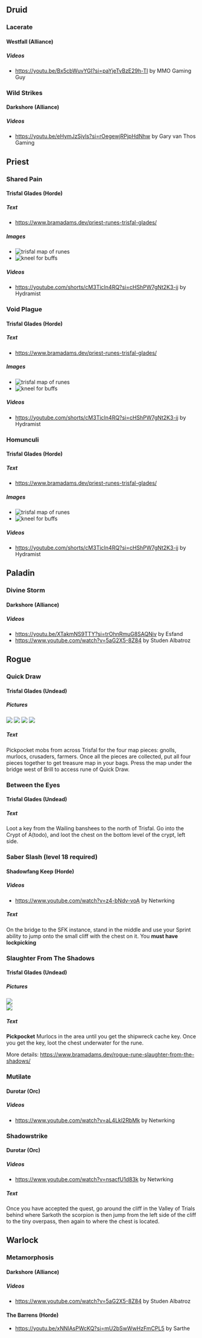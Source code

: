 
## Druid

### Lacerate

#### Westfall (Alliance)

##### Videos

- https://youtu.be/Bx5cbWuvYGI?si=paYjeTvBzE29h-TI by MMO Gaming Guy

### Wild Strikes

#### Darkshore (Alliance)

##### Videos

- https://youtu.be/eHymJzSjyls?si=rOegewjRPjpHdNhw by Gary van Thos Gaming

## Priest

### Shared Pain

#### Trisfal Glades (Horde)

##### Text 

- https://www.bramadams.dev/priest-runes-trisfal-glades/

##### Images

- ![trisfal map of runes](https://www.bramadams.dev/content/images/2023/12/WorldMap-Tirisfal-copy.jpg)
- ![kneel for buffs](https://www.bramadams.dev/content/images/size/w1600/2023/12/Screenshot-2023-12-05-at-2.29.55-PM-1.jpg)

##### Videos

- https://youtube.com/shorts/cM3TicIn4RQ?si=cHShPW7gNt2K3-jj by Hydramist

### Void Plague

#### Trisfal Glades (Horde)

##### Text 

- https://www.bramadams.dev/priest-runes-trisfal-glades/

##### Images

- ![trisfal map of runes](https://www.bramadams.dev/content/images/2023/12/WorldMap-Tirisfal-copy.jpg)
- ![kneel for buffs](https://www.bramadams.dev/content/images/size/w1600/2023/12/Screenshot-2023-12-05-at-2.29.55-PM-1.jpg)

##### Videos

- https://youtube.com/shorts/cM3TicIn4RQ?si=cHShPW7gNt2K3-jj by Hydramist

### Homunculi

#### Trisfal Glades (Horde)

##### Text 

- https://www.bramadams.dev/priest-runes-trisfal-glades/

##### Images

- ![trisfal map of runes](https://www.bramadams.dev/content/images/2023/12/WorldMap-Tirisfal-copy.jpg)
- ![kneel for buffs](https://www.bramadams.dev/content/images/size/w1600/2023/12/Screenshot-2023-12-05-at-2.29.55-PM-1.jpg)

##### Videos

- https://youtube.com/shorts/cM3TicIn4RQ?si=cHShPW7gNt2K3-jj by Hydramist

## Paladin

### Divine Storm

#### Darkshore (Alliance)

##### Videos

- https://youtu.be/XTakmNS9TTY?si=trOhnRmuG8SAQNiv by Esfand
- https://www.youtube.com/watch?v=5aG2X5-8Z84 by Studen Albatroz

## Rogue

### Quick Draw

#### Trisfal Glades (Undead)

##### Pictures

![](https://www.bramadams.dev/content/images/2023/12/Drawing-2023-12-02-02.53.24.excalidraw.png)
![](https://www.bramadams.dev/content/images/size/w1600/2023/12/Screenshot-2023-12-01-at-10.40.26-PM.jpg)
![](https://www.bramadams.dev/content/images/size/w1600/2023/12/Screenshot-2023-12-01-at-10.42.33-PM.jpg)
![](https://www.bramadams.dev/content/images/size/w1600/2023/12/Screenshot-2023-12-01-at-10.51.54-PM.jpg)

##### Text

Pickpocket mobs from across Trisfal for the four map pieces: gnolls, murlocs, crusaders, farmers. Once all the pieces are collected, put all four pieces together to get treasure map in your bags. Press the map under the bridge west of Brill to access rune of Quick Draw.

### Between the Eyes

#### Trisfal Glades (Undead)

##### Text

Loot a key from the Wailing banshees to the north of Trisfal. Go into the Crypt of A(todo), and loot the chest on the bottom level of the crypt, left side.

### Saber Slash (level 18 required)

#### Shadowfang Keep (Horde)

##### Videos

- https://www.youtube.com/watch?v=z4-bNdv-voA by Netwrking

##### Text

On the bridge to the SFK instance, stand in the middle and use your Sprint ability to jump onto the small cliff with the chest on it. You **must have lockpicking**

### Slaughter From The Shadows

#### Trisfal Glades (Undead)

##### Pictures

![](<https://www.bramadams.dev/content/images/2023/12/Drawing-2023-12-02-01.00.15.excalidraw.png>)  
![](<https://www.bramadams.dev/content/images/size/w1600/2023/12/Screenshot-2023-12-01-at-8.30.52-PM.jpg>)

##### Text

**Pickpocket** Murlocs in the area until you get the shipwreck cache key. Once you get the key, loot the chest underwater for the rune.

More details: https://www.bramadams.dev/rogue-rune-slaughter-from-the-shadows/

### Mutilate

#### Durotar (Orc)

##### Videos

- <https://www.youtube.com/watch?v=aL4Lkl2RbMk> by Netwrking

### Shadowstrike

#### Durotar (Orc)

##### Videos

- <https://www.youtube.com/watch?v=nsacfU1d83k> by Netwrking

##### Text

Once you have accepted the quest, go around the cliff in the Valley of Trials behind where Sarkoth the scorpion is then jump from the left side of the cliff to the tiny overpass, then again to where the chest is located.

## Warlock

### Metamorphosis

#### Darkshore (Alliance)

##### Videos

- https://www.youtube.com/watch?v=5aG2X5-8Z84 by Studen Albatroz

#### The Barrens (Horde)

- https://youtu.be/xNNlAsPWcKQ?si=mU2bSwWwHzFmCPL5 by Sarthe
